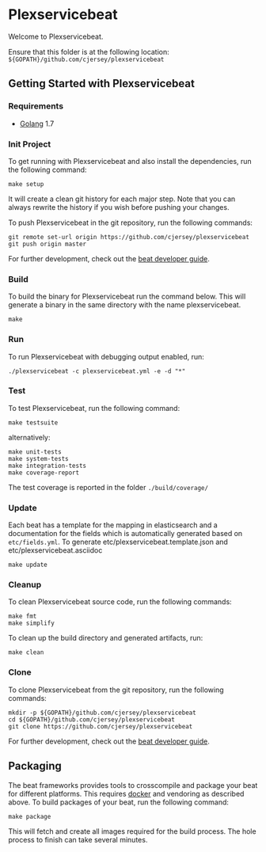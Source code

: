 # Plexservicebeat

Welcome to Plexservicebeat.

Ensure that this folder is at the following location:
`${GOPATH}/github.com/cjersey/plexservicebeat`

## Getting Started with Plexservicebeat

### Requirements

* [Golang](https://golang.org/dl/) 1.7

### Init Project
To get running with Plexservicebeat and also install the
dependencies, run the following command:

```
make setup
```

It will create a clean git history for each major step. Note that you can always rewrite the history if you wish before pushing your changes.

To push Plexservicebeat in the git repository, run the following commands:

```
git remote set-url origin https://github.com/cjersey/plexservicebeat
git push origin master
```

For further development, check out the [beat developer guide](https://www.elastic.co/guide/en/beats/libbeat/current/new-beat.html).

### Build

To build the binary for Plexservicebeat run the command below. This will generate a binary
in the same directory with the name plexservicebeat.

```
make
```


### Run

To run Plexservicebeat with debugging output enabled, run:

```
./plexservicebeat -c plexservicebeat.yml -e -d "*"
```


### Test

To test Plexservicebeat, run the following command:

```
make testsuite
```

alternatively:
```
make unit-tests
make system-tests
make integration-tests
make coverage-report
```

The test coverage is reported in the folder `./build/coverage/`

### Update

Each beat has a template for the mapping in elasticsearch and a documentation for the fields
which is automatically generated based on `etc/fields.yml`.
To generate etc/plexservicebeat.template.json and etc/plexservicebeat.asciidoc

```
make update
```


### Cleanup

To clean  Plexservicebeat source code, run the following commands:

```
make fmt
make simplify
```

To clean up the build directory and generated artifacts, run:

```
make clean
```


### Clone

To clone Plexservicebeat from the git repository, run the following commands:

```
mkdir -p ${GOPATH}/github.com/cjersey/plexservicebeat
cd ${GOPATH}/github.com/cjersey/plexservicebeat
git clone https://github.com/cjersey/plexservicebeat
```


For further development, check out the [beat developer guide](https://www.elastic.co/guide/en/beats/libbeat/current/new-beat.html).


## Packaging

The beat frameworks provides tools to crosscompile and package your beat for different platforms. This requires [docker](https://www.docker.com/) and vendoring as described above. To build packages of your beat, run the following command:

```
make package
```

This will fetch and create all images required for the build process. The hole process to finish can take several minutes.
